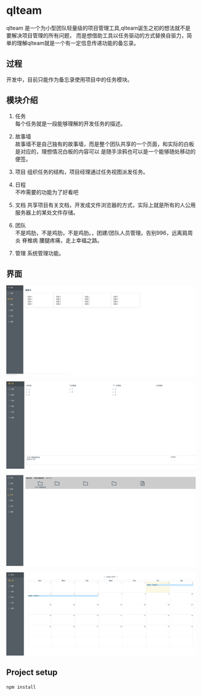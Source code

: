 # qlteam

qlteam 是一个为小型团队轻量级的项目管理工具,qlteam诞生之初的想法就不是要解决项目管理的所有问题，
而是想借助工具以任务驱动的方式替换自驱力，简单的理解qlteam就是一个有一定信息传递功能的备忘录。

## 过程
开发中，目前只能作为备忘录使用项目中的任务模块。

## 模块介绍
1.  任务  
每个任务就是一段能够理解的开发任务的描述。

2. 故事墙  
故事墙不是自己独有的故事墙，而是整个团队共享的一个页面，和实际的白板是对应的，理想情况白板的内容可以
是随手涂鸦也可以是一个能够随处移动的便签。

3. 项目
组织任务的结构，项目经理通过任务视图派发任务。

4. 日程  
不咋需要的功能为了好看吧

5. 文档
共享项目有关文档，开发成文件浏览器的方式，实际上就是所有的人公用服务器上的某处文件存储。

6. 团队  
不是鸡肋，不是鸡肋，不是鸡肋。，团建/团队人员管理。告别996，远离肩周炎 脊椎病 腰腿疼痛，走上幸福之路。

7. 管理
系统管理功能。


## 界面
![image](https://github.com/willerhe/qlteam/blob/master/doc/story.png)

![image](https://github.com/willerhe/qlteam/blob/master/doc/task.png)

![image](https://github.com/willerhe/qlteam/blob/master/doc/document.png)

![image](https://github.com/willerhe/qlteam/blob/master/doc/daily.png)


## Project setup
```
npm install
```





